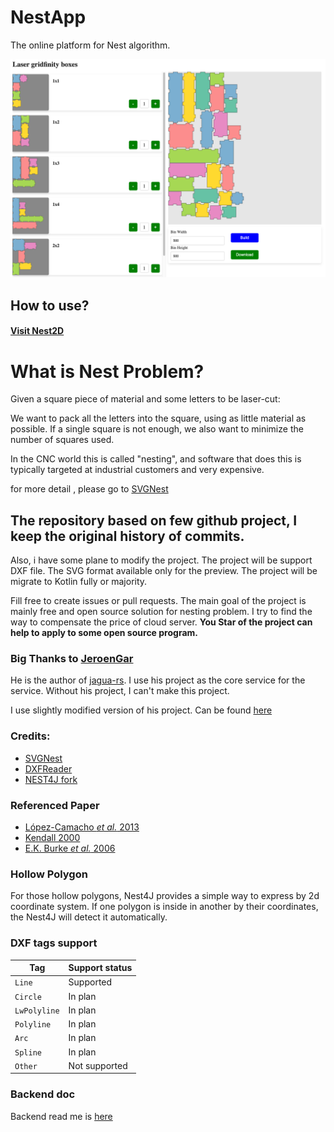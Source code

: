 # NestApp

The online platform for Nest algorithm.

![screen of working](./samples/web_screen.png)

## How to use?

#### [Visit Nest2D](https://nest2d.online/)

# What is Nest Problem?

Given a square piece of material and some letters to be laser-cut:

We want to pack all the letters into the square, using as little material as possible. If a single square is not enough,
we also want to minimize the number of squares used.

In the CNC world this is called "nesting", and software that does this is typically targeted at industrial customers and
very expensive.

for more detail , please go to [SVGNest](https://github.com/Jack000/SVGnest)

## The repository based on few github project, I keep the original history of commits.

Also, i have some plane to modify the project. The project will be support DXF file. The SVG format available only for
the preview. The project will be migrate to Kotlin fully or majority.

Fill free to create issues or pull requests. The main goal of the project is mainly free and open source solution for
nesting problem. I try to find the way to compensate the price of cloud server. **You Star of the project can help to
apply to some open source program.**

### Big Thanks to [JeroenGar](https://github.com/JeroenGar)

He is the author of [jagua-rs](https://github.com/JeroenGar/jagua-rs). I use his project as the core service for the
service. Without his project, I can't make this project.

I use slightly modified version of his project. Can be found [here](https://github.com/VovaStelmashchuk/jagua-rs)

### Credits:

- [SVGNest](https://github.com/Jack000/SVGnest)
- [DXFReader](https://github.com/wholder/DXFReader)
- [NEST4J fork](https://github.com/micycle1/Nest4J/tree/master)

### Referenced Paper

- [López-Camacho *et al.* 2013](http://www.cs.stir.ac.uk/~goc/papers/EffectiveHueristic2DAOR2013.pdf)
- [Kendall 2000](http://www.graham-kendall.com/papers/k2001.pdf)
- [E.K. Burke *et al.* 2006](http://citeseerx.ist.psu.edu/viewdoc/download?doi=10.1.1.440.379&rep=rep1&type=pdf)

### Hollow Polygon

For those hollow polygons, Nest4J provides a simple way to express by 2d coordinate system. If one polygon is inside in
another by their coordinates, the Nest4J will detect it automatically.

### DXF tags support

| Tag          | Support status |
|--------------|----------------|
| `Line`       | Supported      |
| `Circle`     | In plan        |
| `LwPolyline` | In plan        |
| `Polyline`   | In plan        |
| `Arc`        | In plan        |
| `Spline`     | In plan        |
| `Other`      | Not supported  |

### Backend doc

Backend read me is [here](./backend/ReadMe.md)